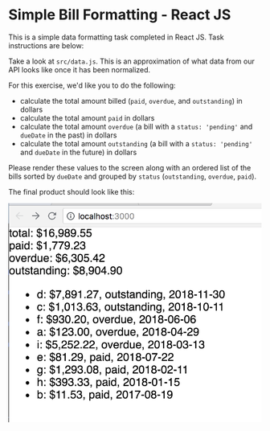 # Simple Bill Formatting - React JS

This is a simple data formatting task completed in React JS. Task instructions are below: 

Take a look at `src/data.js`. This is an approximation of what data from our API looks like once it has been normalized.

For this exercise, we'd like you to do the following:

- calculate the total amount billed (`paid`, `overdue`, and `outstanding`) in dollars
- calculate the total amount `paid` in dollars
- calculate the total amount `overdue` (a bill with a `status: 'pending'` and `dueDate` in the past) in dollars
- calculate the total amount `outstanding` (a bill with a `status: 'pending'` and `dueDate` in the future) in dollars

Please render these values to the screen along with an ordered list of the bills sorted by `dueDate` and grouped by `status` (`outstanding`, `overdue`, `paid`).

The final product should look like this:

![Final Product](/public/image.png)
